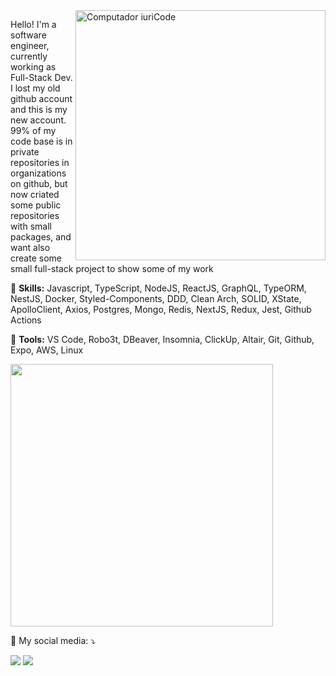 <img src="https://res.cloudinary.com/di260k1gr/image/upload/v1638658993/code_uszedq.png" max-width="400px" width="400px" min-width="400px" align="right" alt="Computador iuriCode">

<p align="left"> 
  Hello!
  I'm a software engineer, currently working as Full-Stack Dev.
  I lost my old github account and this is my new account.
  99% of my code base is in private repositories in organizations on github, but now criated some public repositories with small packages, and want also create some small full-stack project to show some of my work
</p>

<p align="left">
  🦄 <strong>Skills:</strong> Javascript, TypeScript, NodeJS, ReactJS, GraphQL, TypeORM, NestJS, Docker, Styled-Components, DDD, Clean Arch, SOLID, XState, ApolloClient, Axios, Postgres, Mongo, Redis, NextJS, Redux, Jest, Github Actions
</p>

<p align="left">
  💼 <strong>Tools:</strong> VS Code, Robo3t, DBeaver, Insomnia, ClickUp, Altair, Git, Github, Expo, AWS, Linux
</p>

<a href="https://github.com/adrianlivr">
  <img width="420px" src="https://github-readme-stats.vercel.app/api?username=adrianlivr&theme=dracula&show_icons=true" />
</a>

<p align="left">
  💌 My social media: ⤵️
</p>

<p align="left">
  <a href="https://t.me/adrianolivr" target="_blank" alt="Telegram">
  <img src="https://img.shields.io/badge/-Telegram-3390ec?style=flat-square&logo=Telegram&logoColor=white&link=https://t.me/adrianolivr" /></a>
  
<!--   <a href="https://www.linkedin.com/in/adrianlivr" target="_blank" alt="Linkedin">
  <img src="https://img.shields.io/badge/-Linkedin-0e76a8?style=flat-square&logo=Linkedin&logoColor=white&link=https://www.linkedin.com/in/adrianlivr" /></a>
   -->
  <a href="mailto:adrianolivr@gmail.com" target="_blank" alt="Gmail">
  <img src="https://img.shields.io/badge/-Gmail-FF0000?style=flat-square&labelColor=FF0000&logo=gmail&logoColor=white&link=adrianolivr@gmail.com" /></a>

</p>  

